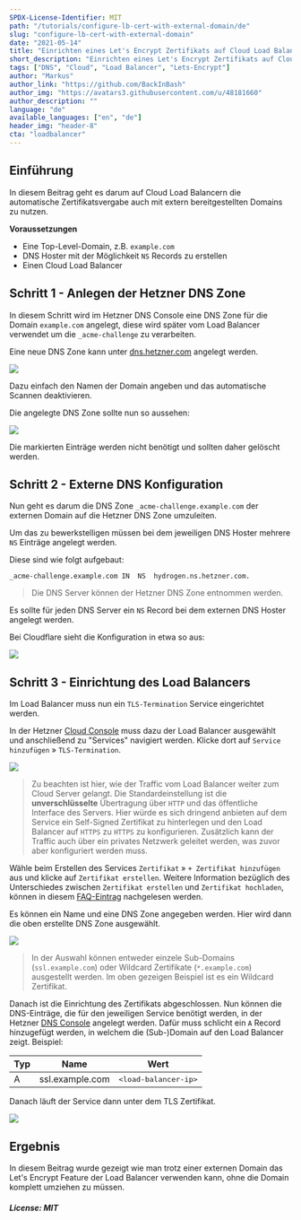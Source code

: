 ```yaml
---
SPDX-License-Identifier: MIT
path: "/tutorials/configure-lb-cert-with-external-domain/de"
slug: "configure-lb-cert-with-external-domain"
date: "2021-05-14"
title: "Einrichten eines Let's Encrypt Zertifikats auf Cloud Load Balancern mit externer Domain"
short_description: "Einrichten eines Let's Encrypt Zertifikats auf Cloud Load Balancern ohne den DNS Hoster zu wechseln."
tags: ["DNS", "Cloud", "Load Balancer", "Lets-Encrypt"]
author: "Markus"
author_link: "https://github.com/BackInBash"
author_img: "https://avatars3.githubusercontent.com/u/48181660"
author_description: ""
language: "de"
available_languages: ["en", "de"]
header_img: "header-8"
cta: "loadbalancer"
---
```


## Einführung

In diesem Beitrag geht es darum auf Cloud Load Balancern die automatische Zertifikatsvergabe auch mit extern bereitgestellten Domains zu nutzen.

**Voraussetzungen**

+ Eine Top-Level-Domain, z.B. `example.com`
+ DNS Hoster mit der Möglichkeit `NS` Records zu erstellen
+ Einen Cloud Load Balancer

## Schritt 1 - Anlegen der Hetzner DNS Zone

In diesem Schritt wird im Hetzner DNS Console eine DNS Zone für die Domain `example.com` angelegt, diese wird später vom Load Balancer verwendet um die `_acme-challenge` zu verarbeiten.

Eine neue DNS Zone kann unter [dns.hetzner.com](https://dns.hetzner.com) angelegt werden.

![](images/createDNSZone.png)

Dazu einfach den Namen der Domain angeben und das automatische Scannen deaktivieren.

Die angelegte DNS Zone sollte nun so aussehen:

![](images/beforeDelete.png)

Die markierten Einträge werden nicht benötigt und sollten daher gelöscht werden.

## Schritt 2 - Externe DNS Konfiguration

Nun geht es darum die DNS Zone `_acme-challenge.example.com` der externen Domain auf die Hetzner DNS Zone umzuleiten.

Um das zu bewerkstelligen müssen bei dem jeweiligen DNS Hoster mehrere `NS` Einträge angelegt werden.

Diese sind wie folgt aufgebaut:

```Console
_acme-challenge.example.com	IN	NS	hydrogen.ns.hetzner.com.
```

> Die DNS Server können der Hetzner DNS Zone entnommen werden.

Es sollte für jeden DNS Server ein `NS` Record bei dem externen DNS Hoster angelegt werden.

Bei Cloudflare sieht die Konfiguration in etwa so aus:

![](images/cloudflare.png)

## Schritt 3 - Einrichtung des Load Balancers

Im Load Balancer muss nun ein `TLS-Termination` Service eingerichtet werden.

In der Hetzner [Cloud Console](https://console.hetzner.cloud/) muss dazu der Load Balancer ausgewählt und anschließend zu "Services" navigiert werden. Klicke dort auf `Service hinzufügen` » `TLS-Termination`.

![](images/load-balancer.de.png)

> Zu beachten ist hier, wie der Traffic vom Load Balancer weiter zum Cloud Server gelangt. Die Standardeinstellung ist die **unverschlüsselte** Übertragung über `HTTP` und das öffentliche Interface des Servers. Hier würde es sich dringend anbieten auf dem Service ein Self-Signed Zertifikat zu hinterlegen und den Load Balancer auf `HTTPS` zu `HTTPS` zu konfigurieren. Zusätzlich kann der Traffic auch über ein privates Netzwerk geleitet werden, was zuvor aber konfiguriert werden muss.

Wähle beim Erstellen des Services `Zertifikat` » `+ Zertifikat hinzufügen` aus und klicke auf `Zertifikat erstellen`. Weitere Information bezüglich des Unterschiedes zwischen `Zertifikat erstellen` und `Zertifikat hochladen`, können in diesem [FAQ-Eintrag](https://docs.hetzner.com/de/cloud/load-balancers/faq/#wie-kann-ich-meine-zertifikate-verwalten) nachgelesen werden.

Es können ein Name und eine DNS Zone angegeben werden. Hier wird dann die oben erstellte DNS Zone ausgewählt.

![](images/create-cert.de.png)

> In der Auswahl können entweder einzele Sub-Domains (`ssl.example.com`) oder Wildcard Zertifikate (`*.example.com`) ausgestellt werden. Im oben gezeigen Beispiel ist es ein Wildcard Zertifikat.

Danach ist die Einrichtung des Zertifikats abgeschlossen. Nun können die DNS-Einträge, die für den jeweiligen Service benötigt werden, in der Hetzner [DNS Console](https://dns.hetzner.com/) angelegt werden. Dafür muss schlicht ein `A` Record hinzugefügt werden, in welchem die (Sub-)Domain auf den Load Balancer zeigt. Beispiel:

| Typ  | Name            | Wert               |
| ---- | --------------- | ------------------ |
| A    | ssl.example.com | <kbd>\<load-balancer-ip></kbd> |

Danach läuft der Service dann unter dem TLS Zertifikat.

![](images/https.png)

## Ergebnis

In diesem Beitrag wurde gezeigt wie man trotz einer externen Domain das Let's Encrypt Feature der Load Balancer verwenden kann, ohne die Domain komplett umziehen zu müssen.

##### License: MIT

<!--

Contributor's Certificate of Origin

By making a contribution to this project, I certify that:

(a) The contribution was created in whole or in part by me and I have
    the right to submit it under the license indicated in the file; or

(b) The contribution is based upon previous work that, to the best of my
    knowledge, is covered under an appropriate license and I have the
    right under that license to submit that work with modifications,
    whether created in whole or in part by me, under the same license
    (unless I am permitted to submit under a different license), as
    indicated in the file; or

(c) The contribution was provided directly to me by some other person
    who certified (a), (b) or (c) and I have not modified it.

(d) I understand and agree that this project and the contribution are
    public and that a record of the contribution (including all personal
    information I submit with it, including my sign-off) is maintained
    indefinitely and may be redistributed consistent with this project
    or the license(s) involved.

Signed-off-by: Markus<markus@omg-network.de>

-->
